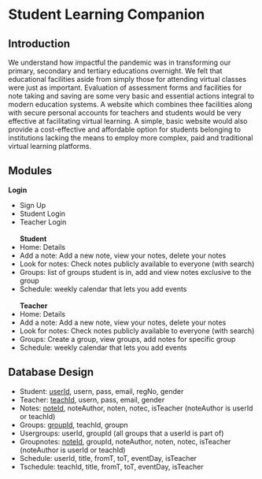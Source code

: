 # Student Learning Companion
## Introduction
We understand how impactful the pandemic was in transforming our primary, secondary and tertiary educations overnight. We felt that educational facilities aside from simply those for attending virtual classes were just as important. Evaluation of assessment forms and facilities for note taking and saving are some very basic and essential actions integral to modern education systems. A website which combines thee facilities along with secure personal accounts for teachers and students would be very effective at facilitating virtual learning. A simple, basic website would also provide a cost-effective and affordable option for students belonging to institutions lacking the means to employ more complex, paid and traditional virtual learning platforms.

## Modules
<b>Login</b>
- Sign Up
- Student Login
- Teacher Login
<br><br><b>Student</b>
- Home: Details
- Add a note: Add a new note, view your notes, delete your notes
- Look for notes: Check notes publicly available to everyone (with search)
- Groups: list of groups student is in, add and view notes exclusive to the group
- Schedule: weekly calendar that lets you add events
<br><br><b>Teacher</b>
- Home: Details
- Add a note: Add a new note, view your notes, delete your notes
- Look for notes: Check notes publicly available to everyone (with search)
- Groups: Create a group, view groups, add notes for specific group
- Schedule: weekly calendar that lets you add events

## Database Design
- Student: <u>userId</u>, usern, pass, email, regNo, gender
- Teacher: <u>teachId</u>, usern, pass, email, gender
- Notes: <u>noteId</u>, noteAuthor, noten, notec, isTeacher (noteAuthor is userId or teachId)
- Groups: <u>groupId</u>, teachId, groupn
- Usergroups: userId, groupId (all groups that a userId is part of)
- Groupnotes: <u>noteId</u>, groupId, noteAuthor, noten, notec, isTeacher (noteAuthor is userId or teachId)
- Schedule: userId, title, fromT, toT, eventDay, isTeacher
- Tschedule: teachId, title, fromT, toT, eventDay, isTeacher
